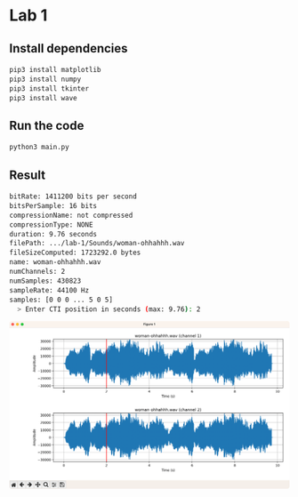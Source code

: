 # Lab 1

## Install dependencies

```bash
pip3 install matplotlib
pip3 install numpy
pip3 install tkinter
pip3 install wave
```

## Run the code

```bash
python3 main.py
```

## Result

```bash
bitRate: 1411200 bits per second
bitsPerSample: 16 bits
compressionName: not compressed
compressionType: NONE
duration: 9.76 seconds
filePath: .../lab-1/Sounds/woman-ohhahhh.wav
fileSizeComputed: 1723292.0 bytes
name: woman-ohhahhh.wav
numChannels: 2
numSamples: 430823
sampleRate: 44100 Hz
samples: [0 0 0 ... 5 0 5]
  > Enter CTI position in seconds (max: 9.76): 2
```

![Result](./Public/Figure1.png)